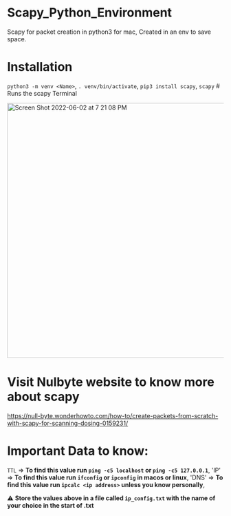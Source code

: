 # Scapy_Python_Environment
Scapy for packet creation in python3 for mac, Created in an env to save space.

# Installation
`python3 -m venv <Name>`,
`. venv/bin/activate`,
`pip3 install scapy`,
`scapy` # Runs the scapy Terminal

<img width="592" alt="Screen Shot 2022-06-02 at 7 21 08 PM" src="https://user-images.githubusercontent.com/59587547/171774196-eabaa704-453c-4106-bffe-b41d8519648d.png">

# Visit Nulbyte website to know more about scapy
https://null-byte.wonderhowto.com/how-to/create-packets-from-scratch-with-scapy-for-scanning-dosing-0159231/

# Important Data to know:
`TTL` => **To find this value run `ping -c5 localhost` or `ping -c5 127.0.0.1`**,
'IP' => **To find this value run `ifconfig` or `ipconfig` in macos or linux**,
'DNS' => **To find this value run  `ipcalc <ip address>` unless you know personally**,
 
 ⚠️ **Store the values above in a file called `ip_config.txt` with the name of your choice in the start of .txt**
 
